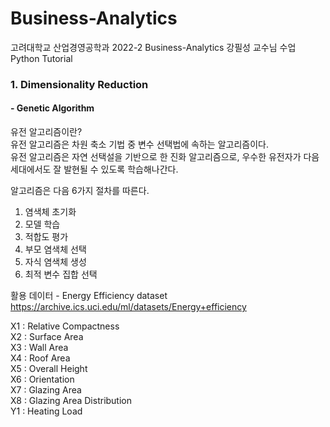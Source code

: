 # Business-Analytics

고려대학교 산업경영공학과 2022-2 Business-Analytics 강필성 교수님 수업 Python Tutorial

### 1. Dimensionality Reduction

#### - Genetic Algorithm

유전 알고리즘이란?  
유전 알고리즘은 차원 축소 기법 중 변수 선택법에 속하는 알고리즘이다.  
유전 알고리즘은 자연 선택설을 기반으로 한 진화 알고리즘으로, 우수한 유전자가 다음 세대에서도 잘 발현될 수 있도록 학습해나간다.

알고리즘은 다음 6가지 절차를 따른다.
1. 염색체 초기화
2. 모델 학습
3. 적합도 평가
4. 부모 염색체 선택
5. 자식 염색체 생성
6. 최적 변수 집합 선택

활용 데이터 - Energy Efficiency dataset  
https://archive.ics.uci.edu/ml/datasets/Energy+efficiency

X1 : Relative Compactness  
X2 : Surface Area  
X3 : Wall Area  
X4 : Roof Area  
X5 : Overall Height  
X6 : Orientation  
X7 : Glazing Area  
X8 : Glazing Area Distribution  
Y1 : Heating Load  
